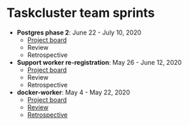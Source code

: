 # Taskcluster team sprints
* **Postgres phase 2**: June 22 - July 10, 2020
  * [Project board](https://github.com/taskcluster/projects/6)
  * Review
  * Retrospective
* **Support worker re-registration**: May 26 - June 12, 2020
  * [Project board](https://github.com/taskcluster/taskcluster/projects/7)
  * Review
  * Retrospective
* **docker-worker**: May 4 - May 22, 2020
  * [Project board](https://github.com/taskcluster/taskcluster/projects/9)
  * [Review](./20200504-docker-worker/sprint-review.md)
  * [Retrospective](./20200504-docker-worker/sprint-retrospective.md)
